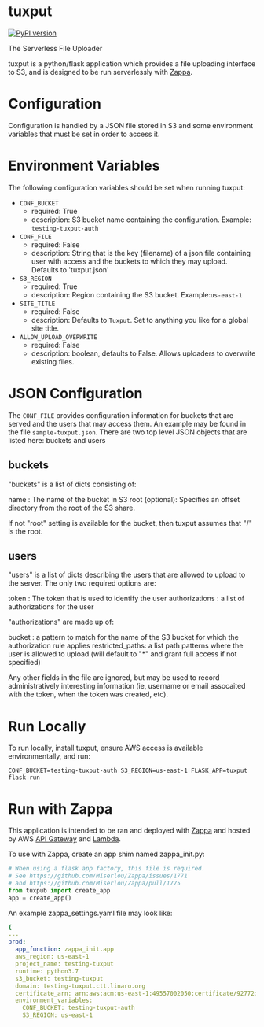 # tuxput

[![PyPI version](https://badge.fury.io/py/tuxput.svg)](https://pypi.org/project/tuxput/)

The Serverless File Uploader

tuxput is a python/flask application which provides a file uploading interface
to S3, and is designed to be run serverlessly with
[Zappa](https://github.com/Miserlou/Zappa).

# Configuration

Configuration is handled by a JSON file stored in S3 and some
environment variables that must be set in order to access it.

# Environment Variables

The following configuration variables should be set when running
tuxput:


- `CONF_BUCKET`
  - required: True
  - description: S3 bucket name containing the configuration. Example:
    `testing-tuxput-auth`
- `CONF_FILE`
  - required: False
  - description: String that is the key (filename) of a json file containing
    user with access and the buckets to which they may upload.  Defaults to
    'tuxput.json'
- `S3_REGION`
  - required: True
  - description: Region containing the S3 bucket. Example:`us-east-1`
- `SITE_TITLE`
  - required: False
  - description: Defaults to `Tuxput`. Set to anything you like for a global
    site title.
- `ALLOW_UPLOAD_OVERWRITE`
  - required: False
  - description: boolean, defaults to False.  Allows uploaders to overwrite
    existing files.

# JSON Configuration

The `CONF_FILE` provides configuration information for buckets that are
served and the users that may access them.  An example may be found in
the file `sample-tuxput.json`.  There are two top level JSON objects that
are listed here:  buckets and users

## buckets

"buckets" is a list of dicts consisting of:

name           : The name of the bucket in S3
root (optional): Specifies an offset directory from the root of the S3 share.

If not "root" setting is available for the bucket, then tuxput assumes that 
"/" is the root.

## users

"users" is a list of dicts describing the users that are allowed to upload
to the server.  The only two required options are:

token          : The token that is used to identify the user
authorizations : a list of authorizations for the user

"authorizations" are made up of:

bucket          : a pattern to match for the name of the S3 bucket for which
                  the authorization rule applies
restricted_paths: a list path patterns where the user is allowed to upload
                  (will default to "*" and grant full access if not specified)

Any other fields in the file are ignored, but may be used to record 
administratively interesting information (ie, username or email assocaited
with the token, when the token was created, etc).


# Run Locally

To run locally, install tuxput, ensure AWS access is available environmentally,
and run:

```shell
CONF_BUCKET=testing-tuxput-auth S3_REGION=us-east-1 FLASK_APP=tuxput flask run
```

# Run with Zappa

This application is intended to be ran and deployed with
[Zappa](https://github.com/Miserlou/Zappa) and hosted by AWS [API
Gateway](https://aws.amazon.com/api-gateway/) and
[Lambda](https://aws.amazon.com/lambda/).

To use with Zappa, create an app shim named zappa_init.py:

```python
# When using a flask app factory, this file is required.
# See https://github.com/Miserlou/Zappa/issues/1771
# and https://github.com/Miserlou/Zappa/pull/1775
from tuxpub import create_app
app = create_app()
```

An example zappa_settings.yaml file may look like:
```yaml
{
---
prod:
  app_function: zappa_init.app
  aws_region: us-east-1
  project_name: testing-tuxput
  runtime: python3.7
  s3_bucket: testing-tuxput
  domain: testing-tuxput.ctt.linaro.org
  certificate_arn: arn:aws:acm:us-east-1:49557002050:certificate/92772d7-0d15-48d1-a707-010ec561c10
  environment_variables:
    CONF_BUCKET: testing-tuxput-auth
    S3_REGION: us-east-1
```

